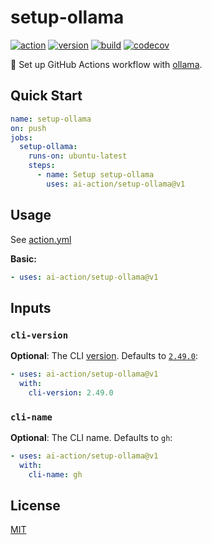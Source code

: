# setup-ollama

[![action](https://badgen.net/badge/github/setup-ollama?icon&label)](https://github.com/marketplace/actions/setup-ollama)
[![version](https://badgen.net/github/release/ai-action/setup-ollama)](https://github.com/ai-action/setup-ollama/releases)
[![build](https://github.com/ai-action/setup-ollama/actions/workflows/build.yml/badge.svg)](https://github.com/ai-action/setup-ollama/actions/workflows/build.yml)
[![codecov](https://codecov.io/gh/ai-action/setup-ollama/graph/badge.svg?token=PGPJ2Q8HUO)](https://codecov.io/gh/ai-action/setup-ollama)

🦙 Set up GitHub Actions workflow with [ollama](https://github.com/ollama/ollama).

## Quick Start

```yaml
name: setup-ollama
on: push
jobs:
  setup-ollama:
    runs-on: ubuntu-latest
    steps:
      - name: Setup setup-ollama
        uses: ai-action/setup-ollama@v1
```

## Usage

See [action.yml](action.yml)

**Basic:**

```yaml
- uses: ai-action/setup-ollama@v1
```

## Inputs

### `cli-version`

**Optional**: The CLI [version](https://github.com/cli/cli/releases). Defaults to [`2.49.0`](https://github.com/cli/cli/releases/tag/v2.49.0):

```yaml
- uses: ai-action/setup-ollama@v1
  with:
    cli-version: 2.49.0
```

### `cli-name`

**Optional**: The CLI name. Defaults to `gh`:

```yaml
- uses: ai-action/setup-ollama@v1
  with:
    cli-name: gh
```

## License

[MIT](LICENSE)
